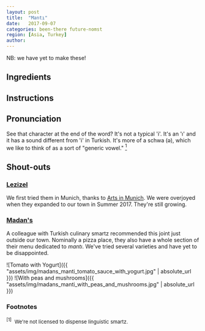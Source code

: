 ```yaml
---
layout: post
title:  "Mantı"
date:   2017-09-07
categories: been-there future-nomst
region: [Asia, Turkey]
author:
---
```


NB:  we have yet to make these!

## Ingredients ##

## Instructions ## 

## Pronunciation ##
See that character at the end of the word?  It's not a typical 'i'.  It's an 'ı' and it has a sound different from 'i' in Turkish.  It's more of a schwa (ə), which we like to think of as a sort of "generic vowel." <a href="#footnote1"><sup>1</sup></a>

## Shout-outs ##

### [Lezizel](https://lezizel.de) ###
We first tried them in Munich, thanks to [Arts in Munich](https://www.artsinmunich.com).  We were overjoyed when they expanded to our town in Summer 2017.  They're still growing.  

### [Madan's](http://www.madans.de/) ###
A colleague with Turkish culinary smartz recommended this joint just outside our town.  Nominally a pizza place, they also have a whole section of their menu dedicated to *mantı*.  We've tried several varieties and have yet to be disappointed.

![Tomato with Yogurt]({{ "assets/img/madans_manti_tomato_sauce_with_yogurt.jpg" | absolute_url }})
![With peas and mushrooms]({{  "assets/img/madans_manti_with_peas_and_mushrooms.jpg" | absolute_url }})

### Footnotes ### 
<div><sup id="footnote1">[1]</sup>&nbsp;&nbsp;<span style="font-size:small;">We're not licensed to dispense linguistic smartz.</span></div>

